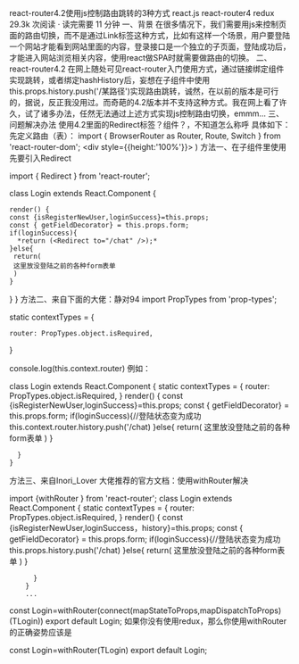 react-router4.2使用js控制路由跳转的3种方式
 react.js  react-router4  redux  29.3k 次阅读  ·  读完需要 11 分钟
一、背景
在很多情况下，我们需要用js来控制页面的路由切换，而不是通过Link标签这种方式，比如有这样一个场景，用户要登陆一个网站才能看到网站里面的内容，登录接口是一个独立的子页面，登陆成功后，才能进入网站浏览相关内容，使用react做SPA时就需要做路由的切换。
二、react-router4.2
在网上随处可见react-router入门使用方式，通过链接绑定组件实现跳转，或者绑定hashHistory后，妄想在子组件中使用this.props.history.push('/某路径')实现路由跳转，诚然，在以前的版本是可行的，据说，反正我没用过。而奇葩的4.2版本并不支持这种方式。我在网上看了许久，试了诸多办法，任然无法通过上述方式实现js控制路由切换，emmm...
三、问题解决办法
使用4.2里面的Redirect标签？组件？，不知道怎么称呼
具体如下：
先定义路由（表）：
import {
  BrowserRouter as Router,
  Route,
  Switch
} from 'react-router-dom';
 <Router >
      <div style={{height:'100%'}}>
      <Switch>
        <Route exact path="/" component={LoginPage}/>
        <Route path="/chat" component={Chat}/>
        <Route path="/home" component={Home}/>
        <Route path="/login" component={Login}/>
      </Switch>
      </div>
    </Router>)
方法一、在子组件里使用
先要引入Redirect

   import { Redirect } from 'react-router';

 class Login extends React.Component {
    
    render() {
    const {isRegisterNewUser,loginSuccess}=this.props;
    const { getFieldDecorator} = this.props.form;
    if(loginSuccess){
      *return (<Redirect to="/chat" />);*
    }else{
     return(
     这里放没登陆之前的各种form表单
     )
    } 
    
  }
}
方法二、来自下面的大佬：静对94
import PropTypes from 'prop-types';

static contextTypes = {

    router: PropTypes.object.isRequired,
}

console.log(this.context.router)
例如：

class Login extends React.Component {
        static contextTypes = {
            router: PropTypes.object.isRequired,
        }
        render() {
        const {isRegisterNewUser,loginSuccess}=this.props;
        const { getFieldDecorator} = this.props.form;
        if(loginSuccess){//登陆状态变为成功
          this.context.router.history.push('/chat)
        }else{
         return(
         这里放没登陆之前的各种form表单
         )
        } 
        
      }
    }
    
方法三、来自Inori_Lover 大佬推荐的官方文档：使用withRouter解决

import {withRouter } from 'react-router';
class Login extends React.Component {
            static contextTypes = {
                router: PropTypes.object.isRequired,
            }
            render() {
            const {isRegisterNewUser,loginSuccess，history}=this.props;
            const { getFieldDecorator} = this.props.form;
            if(loginSuccess){//登陆状态变为成功
              this.props.history.push('/chat)
            }else{
             return(
             这里放没登陆之前的各种form表单
             )
            } 
            
          }
        }
        ...
        
const Login=withRouter(connect(mapStateToProps,mapDispatchToProps)(TLogin))
export default Login;
如果你没有使用redux，那么你使用withRouter的正确姿势应该是

const Login=withRouter(TLogin)
export default Login;
